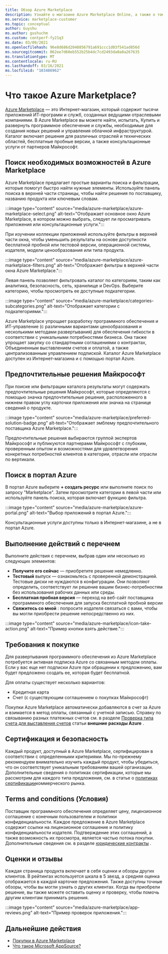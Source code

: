 ```yaml
---
title: Обзор Azure Marketplace
description: Узнайте о магазине Azure Marketplace Online, а также о том, как найти и испытать программное обеспечение и решения.
ms.service: marketplace-customer
ms.topic: conceptual
author: Guyshu
ms.author: gushuchm
ms.custom: contperf-fy21q3
ms.date: 03/09/2021
ms.openlocfilehash: 96e8d686d2048856791a691ccc1d03f541ad856d
ms.sourcegitcommit: 062ee7d60eb552b25b4dc7cd2493da0a0a267635
ms.translationtype: MT
ms.contentlocale: ru-RU
ms.lasthandoff: 03/16/2021
ms.locfileid: "103486962"
---
```

# <a name="what-is-azure-marketplace"></a>Что такое Azure Marketplace?

[Azure Marketplace](https://azuremarketplace.microsoft.com/marketplace/apps/category/security) — это Интернет-магазин, который содержит тысячи приложений ИТ-программ и служб, созданных ведущими отраслевыми компаниями. В Azure Marketplace вы можете найти, испытать, Купить и развернуть программное обеспечение и службы, необходимые для создания новых решений и управления облачной инфраструктурой. Каталог включает решения для различных отраслей и технических областей, бесплатные пробные версии, а также консультационные услуги от партнеров Майкрософт.

## <a name="find-what-you-need-in-azure-marketplace"></a>Поиск необходимых возможностей в Azure Marketplace

Azure Marketplace предлагает простые варианты поиска и фильтрации, которые помогут быстро найти нужные элементы. Используйте панель поиска в верхней части страницы, чтобы найти решения по поставщику, названию продукта или ключевым словам.

:::image type="content" source="media/azure-marketplace/azure-marketplace-select.png" alt-text="Отображает основное окно Azure Marketplace, в котором можно выбрать, следует ли просматривать приложения или консультационные услуги.":::

При изучении коллекции приложений используйте фильтры в верхней части окна, чтобы уменьшить результаты на основе доступности бесплатной пробной или тестовой версии, операционной системы, издателя, модели ценообразования или типа продукта.

:::image type="content" source="media/azure-marketplace/azure-marketplace-filters.png" alt-text="Отображает фильтры в верхней части окна Azure Marketplace.":::

Левая панель позволяет фильтровать каталог по категориям, таким как аналитика, безопасность, сеть, хранилище и DevOps. Выберите категорию, чтобы просмотреть ее доступные подкатегории.

:::image type="content" source="media/azure-marketplace/categories-subcategories.png" alt-text="Отображает категории с подкатегориями.":::

Azure Marketplace упрощает разработку программного обеспечения и ИТ-управление (с различными вариантами ценообразования и несколькими методами развертывания) для обеспечения гибкости в соответствии с уникальными потребностями бизнеса. Она также упрощает закупку со стандартными соглашениями о контрактах, Объединенным выставлением счетов и оплатой, а также централизованным управлением подпиской. Каталог Azure Marketplace доступен из Интернет-магазина и с помощью портал Azure.

## <a name="microsoft-preferred-solutions"></a>Предпочтительные решения Майкрософт

При поиске или фильтрации каталога результаты могут содержать предпочтительные решения Майкрософт, которые определяются с помощью значка предпочтительные решения, расположенного в нижнем правом углу карточки приложения или значка на странице сведений о продукте.

:::image type="content" source="media/azure-marketplace/preferred-solution-badge.png" alt-text="Отображает эмблему предпочтительного поставщика Azure Marketplace.":::

Предпочтительные решения выбираются группой экспертов Майкрософт и публикуются партнерами Майкрософт с глубоким, проверенным опытом и возможностями для удовлетворения конкретных потребностей клиентов в категории, отрасли или отрасли по вертикали.

## <a name="search-in-the-azure-portal"></a>Поиск в портал Azure

В портал Azure выберите **+ создать ресурс** или выполните поиск по запросу "Marketplace". Затем просмотрите категории в левой части или используйте панель поиска, которая включает функцию фильтра.

:::image type="content" source="media/azure-marketplace/azure-portal.png" alt-text="Выбор приложений в портал Azure.":::

Консультационные услуги доступны только в Интернет-магазине, а не в портал Azure.

## <a name="take-action-on-a-listing"></a>Выполнение действий с перечнем

Выполните действия с перечнем, выбрав один или несколько из следующих элементов:

- **Получите его сейчас** — приобретите решение немедленно.
- **Тестовый** выпуск — ознакомьтесь с проверенной демонстрацией. Тестовые диски не нуждаются в конфигурации. Они позволяют определить, соответствует ли решение вашим бизнес-потребностям без использования рабочих данных или среды.
- **Бесплатная пробная версия** — переход на веб-сайт поставщика программного обеспечения для запуска бесплатной пробной версии
- **Свяжитесь со мной** : попросите издателя связаться с вами, чтобы вы могли приобрести решение непосредственно из них.

:::image type="content" source="media/azure-marketplace/icon-take-action.png" alt-text="Пример кнопки взять действие.":::

## <a name="purchasing-requirements"></a>Требования к покупке

Для развертывания программного обеспечения из Azure Marketplace потребуется активная подписка Azure со связанным методом оплаты. Если у вас еще нет подписки Azure при обращении к предложению, вам будет предложено создать ее, которая будет бесплатной.

Для оплаты существует несколько вариантов:  

- Кредитная карта
- Счет (с существующим соглашением о покупках Майкрософт)

Покупки Azure Marketplace автоматически добавляются в счет за Azure и взимается в метод оплаты, связанный с учетной записью. Справку по связыванию разных платежных счетов см. в разделе [Проверка типа счета для выставления счетов](/azure/cost-management-billing/understand/understand-azure-marketplace-charges#check-billing-account-type) статьи **внешние расходы Azure** .

## <a name="certification-and-security"></a>Сертификация и безопасность

Каждый продукт, доступный в Azure Marketplace, сертифицирован в соответствии с определенными критериями. Мы по-прежнему рекомендуем внимательно изучить каждый продукт, чтобы убедиться, что он соответствует уникальным требованиям вашей организации. Дополнительные сведения о политиках сертификации, которые мы рассмотрим для каждого типа предложения, см. в статье о [политиках сертификации](/legal/marketplace/certification-policies)коммерческого рынка.

## <a name="terms-and-conditions"></a>Terms and conditions (Условия)

Поставщик программного обеспечения определяет цену, лицензионное соглашение с конечным пользователем и политики конфиденциальности. Каждое предложение в Azure Marketplace содержит ссылки на лицензионное соглашение и политику конфиденциальности издателя. Подтверждение этих соглашений, а также возможность их просмотра, является частью потока покупки. Дополнительные сведения см. в разделе [юридические контракты](legal-contracts.md) .

## <a name="ratings-and-reviews"></a>Оценки и отзывы

Каждая страница продукта включает в себя оценки и обзоры других клиентов. В рейтингах используется шкала в 5 звезд, а средняя оценка отображается в каждой карточке предложения. Также доступны точные обзоры, чтобы вы могли узнать о других клиентах. Когда вы приобрели решение, вы также можете оставить оценку и проверку, чтобы помочь другим клиентам принимать решения.

:::image type="content" source="media/azure-marketplace/app-reviews.png" alt-text="Пример проверок приложения.":::

## <a name="next-steps"></a>Дальнейшие действия

- [Покупки в Azure Marketplace](azure-purchasing-invoicing.md)
- [Что такое Microsoft AppSource?](appsource-overview.md)
